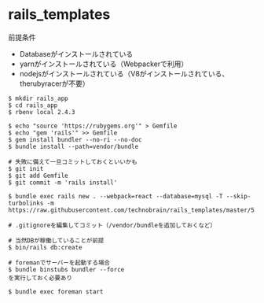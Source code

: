 # rails_templates

前提条件
* Databaseがインストールされている
* yarnがインストールされている（Webpackerで利用）
* nodejsがインストールされている（V8がインストールされている、therubyracerが不要）

```
$ mkdir rails_app
$ cd rails_app
$ rbenv local 2.4.3

$ echo "source 'https://rubygems.org'" > Gemfile
$ echo "gem 'rails'" >> Gemfile
$ gem install bundler --no-ri --no-doc
$ bundle install --path=vendor/bundle

# 失敗に備えて一旦コミットしておくといいかも
$ git init
$ git add Gemfile
$ git commit -m 'rails install'

$ bundle exec rails new . --webpack=react --database=mysql -T --skip-turbolinks -m https://raw.githubusercontent.com/technobrain/rails_templates/master/5.1/template_basic_app.rb

# .gitignoreを編集してコミット（/vendor/bundleを追加しておくなど）

# 当然DBが稼働していることが前提
$ bin/rails db:create

# foremanでサーバーを起動する場合
$ bundle binstubs bundler --force
を実行しておく必要あり

$ bundle exec foreman start

```
